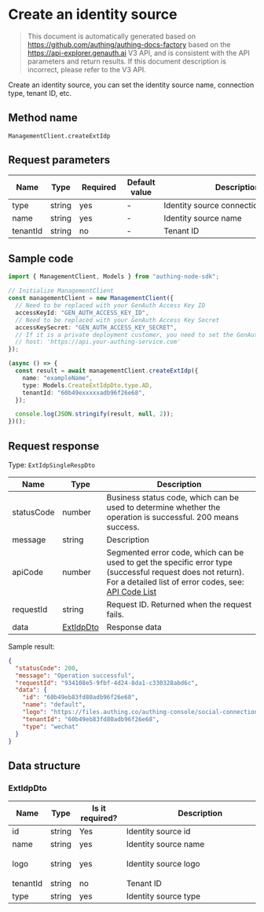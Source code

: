 # Create an identity source

<!--
Warning ⚠️:
Do not modify this document directly,
https://github.com/Authing/authing-docs-factory
Use this project to generate
-->

<LastUpdated />

> This document is automatically generated based on https://github.com/authing/authing-docs-factory based on the https://api-explorer.genauth.ai V3 API, and is consistent with the API parameters and return results. If this document description is incorrect, please refer to the V3 API.

Create an identity source, you can set the identity source name, connection type, tenant ID, etc.

## Method name

`ManagementClient.createExtIdp`

## Request parameters

| Name     | Type   | <div style="width:80px">Required</div> | <div style="width:60px">Default value</div> | <div style="width:300px">Description</div> | <div style="width:200px">Example value</div> |
| -------- | ------ | -------------------------------------- | ------------------------------------------- | ------------------------------------------ | -------------------------------------------- |
| type     | string | yes                                    | -                                           | Identity source connection type            | `ad`                                         |
| name     | string | yes                                    | -                                           | Identity source name                       | `exampleName`                                |
| tenantId | string | no                                     | -                                           | Tenant ID                                  | `60b49eb83fd80adb96f26e68`                   |

## Sample code

```ts
import { ManagementClient, Models } from "authing-node-sdk";

// Initialize ManagementClient
const managementClient = new ManagementClient({
  // Need to be replaced with your GenAuth Access Key ID
  accessKeyId: "GEN_AUTH_ACCESS_KEY_ID",
  // Need to be replaced with your GenAuth Access Key Secret
  accessKeySecret: "GEN_AUTH_ACCESS_KEY_SECRET",
  // If it is a private deployment customer, you need to set the GenAuth service domain name
  // host: 'https://api.your-authing-service.com'
});

(async () => {
  const result = await managementClient.createExtIdp({
    name: "exampleName",
    type: Models.CreateExtIdpDto.type.AD,
    tenantId: "60b49exxxxxadb96f26e68",
  });

  console.log(JSON.stringify(result, null, 2));
})();
```

## Request response

Type: `ExtIdpSingleRespDto`

| Name       | Type                               | Description                                                                                                                                                                                                                                                                                                                                  |
| ---------- | ---------------------------------- | -------------------------------------------------------------------------------------------------------------------------------------------------------------------------------------------------------------------------------------------------------------------------------------------------------------------------------------------- |
| statusCode | number                             | Business status code, which can be used to determine whether the operation is successful. 200 means success.                                                                                                                                                                                                                                 |
| message    | string                             | Description                                                                                                                                                                                                                                                                                                                                  |
| apiCode    | number                             | Segmented error code, which can be used to get the specific error type (successful request does not return). For a detailed list of error codes, see: [API Code List](https://api-explorer.genauth.ai/?tag=group/%E5%BC%80%E5%8F%91%E5%87%86%E5%A4%87#tag/%E5%BC%80%E5%8F%91%E5%87%86%E5%A4%87/%E9%94%99%E8%AF%AF%E5%A4%84%E7%90%86/apiCode) |
| requestId  | string                             | Request ID. Returned when the request fails.                                                                                                                                                                                                                                                                                                 |
| data       | <a href="#ExtIdpDto">ExtIdpDto</a> | Response data                                                                                                                                                                                                                                                                                                                                |

Sample result:

```json
{
  "statusCode": 200,
  "message": "Operation successful",
  "requestId": "934108e5-9fbf-4d24-8da1-c330328abd6c",
  "data": {
    "id": "60b49eb83fd80adb96f26e68",
    "name": "default",
    "logo": "https://files.authing.co/authing-console/social-connections/wechatIdentitySource.svg",
    "tenantId": "60b49eb83fd80adb96f26e68",
    "type": "wechat"
  }
}
```

## Data structure

### <a id="ExtIdpDto"></a> ExtIdpDto

| Name     | Type   | <div style="width:80px">Is it required?</div> | <div style="width:300px">Description</div> | <div style="width:200px">Sample value</div>                                            |
| -------- | ------ | --------------------------------------------- | ------------------------------------------ | -------------------------------------------------------------------------------------- |
| id       | string | Yes                                           | Identity source id                         | `60b49eb83fd80adb96f26e68`                                                             |
| name     | string | yes                                           | Identity source name                       | `default`                                                                              |
| logo     | string | yes                                           | Identity source logo                       | `https://files.authing.co/authing-console/social-connections/wechatIdentitySource.svg` |
| tenantId | string | no                                            | Tenant ID                                  | `60b49eb83fd80adb96f26e68`                                                             |
| type     | string | yes                                           | Identity source type                       | `wechat`                                                                               |
